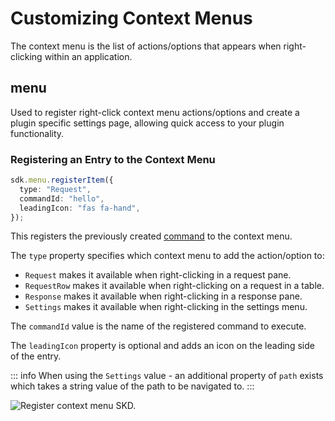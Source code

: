 # Customizing Context Menus

The context menu is the list of actions/options that appears when right-clicking within an application.

## menu

Used to register right-click context menu actions/options and create a plugin specific settings page, allowing quick access to your plugin functionality.

### Registering an Entry to the Context Menu

```ts
sdk.menu.registerItem({
  type: "Request",
  commandId: "hello",
  leadingIcon: "fas fa-hand",
});
```

This registers the previously created [command](./command.md) to the context menu.

The `type` property specifies which context menu to add the action/option to:

- `Request` makes it available when right-clicking in a request pane.
- `RequestRow` makes it available when right-clicking on a request in a table.
- `Response` makes it available when right-clicking in a response pane.
- `Settings` makes it available when right-clicking in the settings menu.

The `commandId` value is the name of the registered command to execute.

The `leadingIcon` property is optional and adds an icon on the leading side of the entry.

::: info
When using the `Settings` value - an additional property of `path` exists which takes a string value of the path to be navigated to.
:::

<img alt="Register context menu SKD." src="/_images/register_menu_sdk.png" center/>
